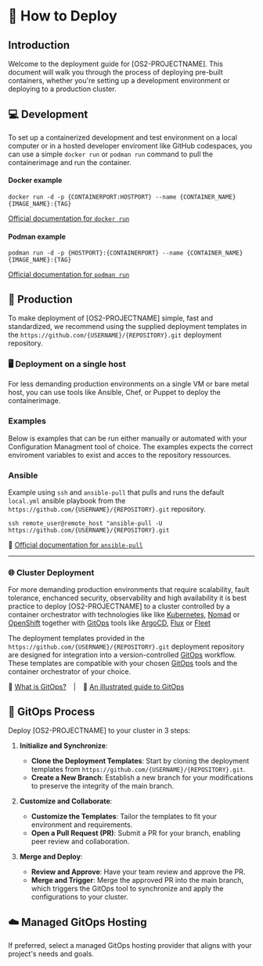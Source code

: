# 🚀 How to Deploy

## Introduction

Welcome to the deployment guide for [OS2-PROJECTNAME]. This document will walk you through the process of deploying pre-built containers, whether you're setting up a development environment or deploying to a production cluster.

## 💻 Development
To set up a containerized development and test environment on a local computer or in a hosted developer enviroment like GitHub codespaces, you can use a simple `docker run` or `podman run` command to pull the containerimage and run the container.

#### Docker example
```shell
docker run -d -p {CONTAINERPORT:HOSTPORT} --name {CONTAINER_NAME} {IMAGE_NAME}:{TAG}
```
[Official documentation for `docker run`](https://docs.docker.com/reference/cli/docker/container/run/)

#### Podman example
```shell
podman run -d -p {HOSTPORT}:{CONTAINERPORT} --name {CONTAINER_NAME} {IMAGE_NAME}:{TAG}
```
[Official documentation for `podman run`](https://docs.podman.io/en/latest/markdown/podman-run.1.html)



## 🚢 Production
To make deployment of [OS2-PROJECTNAME] simple, fast and standardized, we recommend using the supplied deployment templates in the `https://github.com/{USERNAME}/{REPOSITORY}.git` deployment repository. 

### 🖥 Deployment on a single host
For less demanding production environments on a single VM or bare metal host, you can use tools like Ansible, Chef, or Puppet to deploy the containerimage.

### Examples
Below is examples that can be run either manually or automated with your Configuration Managment tool of choice. The examples expects the correct enviroment variables to exist and acces to the repository ressources.

### Ansible

Example using `ssh` and `ansible-pull` that pulls and runs the default `local.yml` ansible playbook from the `https://github.com/{USERNAME}/{REPOSITORY}.git` repository.

```shell
ssh remote_user@remote_host "ansible-pull -U https://github.com/{USERNAME}/{REPOSITORY}.git
```
🔗 [Official documentation for `ansible-pull`](https://docs.ansible.com/ansible/latest/cli/ansible-pull.html)

---

### 🌐 Cluster Deployment

For more demanding production environments that require scalability, fault tolerance, enchanced security, observability and high availability it is best practice to deploy [OS2-PROJECTNAME] to a cluster controlled by a container orchestrator with technologies like like [Kubernetes](https://kubernetes.io/), [Nomad](https://www.hashicorp.com/products/nomad) or [OpenShift](https://www.openshift.com/) together with [GitOps](https://opengitops.dev/) tools like [ArgoCD](https://argoproj.github.io/argo-cd/), [Flux](https://fluxcd.io/) or [Fleet](ttps://rancher.com/docs/rancher/v2.x/en/deploy-across-clusters/fleet/ 
) 

The deployment templates provided in the `https://github.com/{USERNAME}/{REPOSITORY}.git` deployment repository are designed for integration into a version-controlled [GitOps](https://opengitops.dev/) workflow. These templates are compatible with your chosen [GitOps](https://opengitops.dev/) tools and the container orchestrator of your choice.

🔗 [What is GitOps?](https://about.gitlab.com/topics/gitops/) &ensp; | &ensp;
🔗 [An illustrated guide to GitOps](https://www.redhat.com/architect/illustrated-guide-gitops)


## 🔄 GitOps Process
Deploy [OS2-PROJECTNAME] to your cluster in 3 steps:

1. **Initialize and Synchronize**: 
   - **Clone the Deployment Templates**: Start by cloning the deployment templates from `https://github.com/{USERNAME}/{REPOSITORY}.git`.
   - **Create a New Branch**: Establish a new branch for your modifications to preserve the integrity of the main branch.

2. **Customize and Collaborate**: 
   - **Customize the Templates**: Tailor the templates to fit your environment and requirements.
   - **Open a Pull Request (PR)**: Submit a PR for your branch, enabling peer review and collaboration.

3. **Merge and Deploy**: 
   - **Review and Approve**: Have your team review and approve the PR.
   - **Merge and Trigger**: Merge the approved PR into the main branch, which triggers the GitOps tool to synchronize and apply the configurations to your cluster.

## ☁️ Managed GitOps Hosting
If preferred, select a managed GitOps hosting provider that aligns with your project's needs and goals.